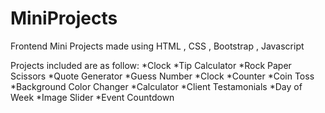 # MiniProjects
Frontend Mini Projects made using HTML , CSS ,  Bootstrap , Javascript

Projects included are as follow:
*Clock
*Tip Calculator
*Rock Paper Scissors
*Quote Generator
*Guess Number
*Clock
*Counter
*Coin Toss
*Background Color Changer
*Calculator
*Client Testamonials
*Day of Week
*Image Slider
*Event Countdown
